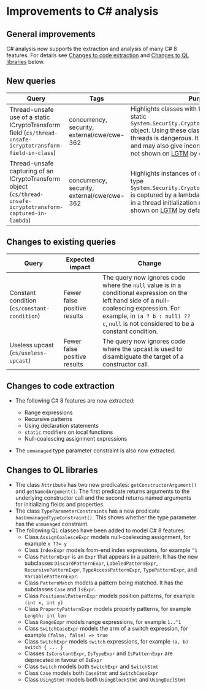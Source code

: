 # Improvements to C# analysis

## General improvements

C# analysis now supports the extraction and analysis of many C# 8 features. For details see [Changes to code extraction](#changes-to-code-extraction) and [Changes to QL libraries](#changes-to-ql-libraries) below.

## New queries

| **Query**                                     | **Tags**                                             | **Purpose**                                                                                                                                                                 |
|-----------------------------------------------|------------------------------------------------------|-----------------------------------------------------------------------------------------------------------------------------------------------------------------------------|
| Thread-unsafe use of a static ICryptoTransform field (`cs/thread-unsafe-icryptotransform-field-in-class`) | concurrency, security, external/cwe/cwe-362 | Highlights classes with fields that make use of a static `System.Security.Cryptography.ICryptoTransform` object. Using these classes in concurrent threads is dangerous. It may result in an error and may also give incorrect results. Results are not shown on [LGTM](https://lgtm.com/rules/1507931833866/) by default. |
| Thread-unsafe capturing of an ICryptoTransform object (`cs/thread-unsafe-icryptotransform-captured-in-lambda`) | concurrency, security, external/cwe/cwe-362 | Highlights instances of classes where a field of type `System.Security.Cryptography.ICryptoTransform` is captured by a lambda, and appears to be used in a thread initialization method. Results are not shown on [LGTM](https://lgtm.com/rules/1508141845995/) by default. |

## Changes to existing queries

| **Query**                    | **Expected impact**    | **Change**                        |
|------------------------------|------------------------|-----------------------------------|
| Constant condition (`cs/constant-condition`) | Fewer false positive results | The query now ignores code where the `null` value is in a conditional expression on the left hand side of a null-coalescing expression. For example, in `(a ? b : null) ?? c`, `null` is not considered to be a constant condition. |
| Useless upcast (`cs/useless-upcast`) | Fewer false positive results | The query now ignores code where the upcast is used to disambiguate the target of a constructor call. |

## Changes to code extraction

* The following C# 8 features are now extracted:
    - Range expressions
    - Recursive patterns
    - Using declaration statements
    - `static` modifiers on local functions
    - Null-coalescing assignment expressions

* The `unmanaged` type parameter constraint is also now extracted.

## Changes to QL libraries

* The class `Attribute` has two new predicates: `getConstructorArgument()` and `getNamedArgument()`. The first predicate returns arguments to the underlying constructor call and the second returns named arguments for initializing fields and properties.
* The class `TypeParameterConstraints` has a new predicate `hasUnmanagedTypeConstraint()`. This shows whether the type parameter has the `unmanaged` constraint.
* The following QL classes have been added to model C# 8 features:
    - Class `AssignCoalesceExpr` models null-coalescing assignment, for example `x ??= y`
    - Class `IndexExpr` models from-end index expressions, for example `^1`
    - Class `PatternExpr` is an `Expr` that appears in a pattern. It has the new subclasses `DiscardPatternExpr`, `LabeledPatternExpr`, `RecursivePatternExpr`, `TypeAccessPatternExpr`, `TypePatternExpr`, and `VariablePatternExpr`.
    - Class `PatternMatch` models a pattern being matched. It has the subclasses `Case` and `IsExpr`.
    - Class `PositionalPatternExpr` models position patterns, for example `(int x, int y)`
    - Class `PropertyPatternExpr` models property patterns, for example `Length: int len`
    - Class `RangeExpr` models range expressions, for example `1..^1`
    - Class `SwitchCaseExpr` models the arm of a switch expression, for example `(false, false) => true`
    - Class `SwitchExpr` models `switch` expressions, for example `(a, b) switch { ... }`
    - Classes `IsConstantExpr`, `IsTypeExpr` and `IsPatternExpr` are deprecated in favour of `IsExpr`
    - Class `Switch` models both `SwitchExpr` and `SwitchStmt`
    - Class `Case` models both `CaseStmt` and `SwitchCaseExpr`
    - Class `UsingStmt` models both `UsingBlockStmt` and `UsingDeclStmt`
